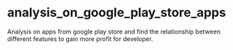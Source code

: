 # analysis_on_google_play_store_apps
Analysis on apps from google play store and find the relationship between different features to gain more profit for developer. 
